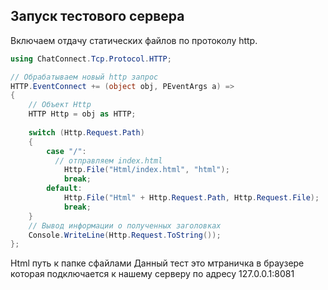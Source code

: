 ## Запуск тестового сервера
Включаем отдачу статических файлов по протоколу http.
```C#
using ChatConnect.Tcp.Protocol.HTTP;

// Обрабатываем новый http запрос
HTTP.EventConnect += (object obj, PEventArgs a) =>
{
	// Объект Http
	HTTP Http = obj as HTTP;
	
	switch (Http.Request.Path)
	{
		case "/":
		  // отправляем index.html
			Http.File("Html/index.html", "html");
			break;
		default:
			Http.File("Html" + Http.Request.Path, Http.Request.File);
			break;
	}
	// Вывод информации о полученных заголовках
	Console.WriteLine(Http.Request.ToString());
};
```
Html путь к папке сфайлами
Данный тест это мтраничка в браузере которая подключается к нашему серверу по адресу 127.0.0.1:8081
